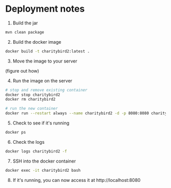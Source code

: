 # Deployment notes

1. Build the jar

```sh
mvn clean package
```

2. Build the docker image

```sh
docker build -t charitybird2:latest .
```

3. Move the image to your server

(figure out how)

4. Run the image on the server

```sh
# stop and remove existing container
docker stop charitybird2
docker rm charitybird2
```

```sh
# run the new container
docker run --restart always --name charitybird2 -d -p 8080:8080 charitybird2
```

5. Check to see if it's running

```sh
docker ps
```

6. Check the logs

```sh
docker logs charitybird2 -f
```

7. SSH into the docker container

```sh
docker exec -it charitybird2 bash
```

8. If it's running, you can now access it at http://localhost:8080